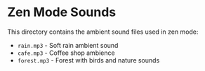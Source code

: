 # Zen Mode Sounds

This directory contains the ambient sound files used in zen mode:

- `rain.mp3` - Soft rain ambient sound
- `cafe.mp3` - Coffee shop ambience
- `forest.mp3` - Forest with birds and nature sounds